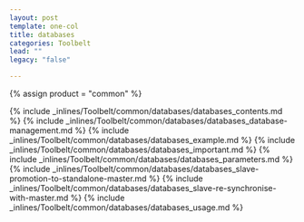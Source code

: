 ```yaml
---
layout: post
template: one-col
title: databases
categories: Toolbelt
lead: ""
legacy: "false"

---
```

{% assign product = "common" %}

{% include _inlines/Toolbelt/common/databases/databases_contents.md %}
{% include _inlines/Toolbelt/common/databases/databases_database-management.md %}
{% include _inlines/Toolbelt/common/databases/databases_example.md %}
{% include _inlines/Toolbelt/common/databases/databases_important.md %}
{% include _inlines/Toolbelt/common/databases/databases_parameters.md %}
{% include _inlines/Toolbelt/common/databases/databases_slave-promotion-to-standalone-master.md %}
{% include _inlines/Toolbelt/common/databases/databases_slave-re-synchronise-with-master.md %}
{% include _inlines/Toolbelt/common/databases/databases_usage.md %}
